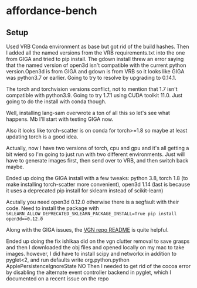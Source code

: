 # affordance-bench
## Setup
Used VRB Conda environment as base but got rid of the build hashes. 
Then I added all the named versions from the VRB requirements.txt into the one
from GIGA and tried to pip install.
The gdown install threw an error saying that the named version of open3d isn't
compatible with the current python version.Open3d is from GIGA and gdown is
from VRB so it looks like GIGA was python3.7 or earlier. Going to try to
resolve by upgrading to 0.14.1.

The torch and torchvision versions conflict, not to mention that 1.7 isn't
compatible with python3.9. Going to try 1.7.1 using CUDA toolkit 11.0. Just
going to do the install with conda though.

Well, installing lang-sam overwrote a ton of all this so let's see what
happens. Mb I'll start with testing GIGA now.

Also it looks like torch-scatter is on conda for torch>=1.8 so maybe at least
updating torch is a good idea.

Actually, now I have two versions of torch, cpu and gpu and it's all getting
a bit wierd so I'm going to just run with two different environments. Just will
have to generate images first, then send over to VRB, and then switch back
maybe.

Ended up doing the GIGA install with a few tweaks:
python 3.8, torch 1.8 (to make installing torch-scatter more convenient), open3d
1.14 (last is because it uses a deprecated pip install for sklearn instead of
scikit-learn)

Acutally you need open3d 0.12.0 otherwise there is a segfault with their code.
Need to install the package with `SKLEARN_ALLOW_DEPRECATED_SKLEARN_PACKAGE_INSTALL=True pip install open3d==0.12.0`

Along with the GIGA issues, the [VGN repo
README](https://github.com/ethz-asl/vgn) is quite helpful.

Ended up doing the fix ishikaa did on the vgn clutter removal to save grasps
and then I downloaded the obj files and opened locally on my mac to take
images. however, I did have to install scipy and networkx in addition to
pyglet<2, and run defaults write org.python.python ApplePersistenceIgnoreState NO
Then I needed to get rid of the cocoa error by disabling the alternate event
controller backend in pyglet, which I documented on a recent issue on the repo
